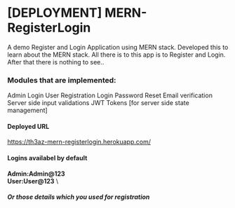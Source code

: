 # [DEPLOYMENT] MERN-RegisterLogin
A demo Register and Login Application using MERN stack.
Developed this to learn about the MERN stack.
All there is to this app is to Register and Login.
After that there is nothing to see..

### Modules that are implemented:
Admin Login
User Registration
Login
Password Reset
Email verification
Server side input validations
JWT Tokens [for server side state management]


#### Deployed URL
https://th3az-mern-registerlogin.herokuapp.com/


#### Logins availabel by default
**Admin:Admin@123** \
**User:User@123** \

##### Or those details which you used for registration

